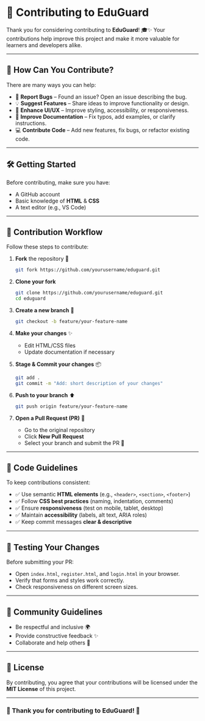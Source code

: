 # 🤝 Contributing to EduGuard

Thank you for considering contributing to **EduGuard**! 🎓✨ Your contributions help improve this project and make it more valuable for learners and developers alike.

---

## 📌 How Can You Contribute?

There are many ways you can help:

* 🐛 **Report Bugs** – Found an issue? Open an issue describing the bug.
* 💡 **Suggest Features** – Share ideas to improve functionality or design.
* 🎨 **Enhance UI/UX** – Improve styling, accessibility, or responsiveness.
* 📖 **Improve Documentation** – Fix typos, add examples, or clarify instructions.
* 💻 **Contribute Code** – Add new features, fix bugs, or refactor existing code.

---

## 🛠️ Getting Started

Before contributing, make sure you have:

* A GitHub account
* Basic knowledge of **HTML** & **CSS**
* A text editor (e.g., VS Code)

---

## 🚀 Contribution Workflow

Follow these steps to contribute:

1. **Fork** the repository 🍴

   ```bash
   git fork https://github.com/yourusername/eduguard.git
   ```

2. **Clone your fork**

   ```bash
   git clone https://github.com/yourusername/eduguard.git
   cd eduguard
   ```

3. **Create a new branch** 🌿

   ```bash
   git checkout -b feature/your-feature-name
   ```

4. **Make your changes** ✨

   * Edit HTML/CSS files
   * Update documentation if necessary

5. **Stage & Commit your changes** 📦

   ```bash
   git add .
   git commit -m "Add: short description of your changes"
   ```

6. **Push to your branch** ⬆️

   ```bash
   git push origin feature/your-feature-name
   ```

7. **Open a Pull Request (PR)** 🔀

   * Go to the original repository
   * Click **New Pull Request**
   * Select your branch and submit the PR 🎉

---

## 📏 Code Guidelines

To keep contributions consistent:

* ✅ Use semantic **HTML elements** (e.g., `<header>`, `<section>`, `<footer>`)
* ✅ Follow **CSS best practices** (naming, indentation, comments)
* ✅ Ensure **responsiveness** (test on mobile, tablet, desktop)
* ✅ Maintain **accessibility** (labels, alt text, ARIA roles)
* ✅ Keep commit messages **clear & descriptive**

---

## 🧪 Testing Your Changes

Before submitting your PR:

* Open `index.html`, `register.html`, and `login.html` in your browser.
* Verify that forms and styles work correctly.
* Check responsiveness on different screen sizes.

---

## 💬 Community Guidelines

* Be respectful and inclusive 🌍
* Provide constructive feedback ✨
* Collaborate and help others 🤗

---

## 📜 License

By contributing, you agree that your contributions will be licensed under the **MIT License** of this project.

---

### 🎉 Thank you for contributing to EduGuard! 🚀
